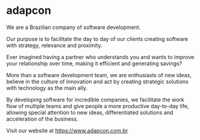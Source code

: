 # adapcon

We are a Brazilian company of software development.

Our purpose is to facilitate the day to day of our clients creating software with strategy, relevance and proximity.

Ever imagined having a partner who understands you and wants to improve your relationship over time, making it efficient and generating savings?

More than a software development team, we are enthusiasts of new ideas, believe in the culture of innovation and act by creating strategic solutions with technology as the main ally.

By developing software for incredible companies, we facilitate the work flow of multiple teams and give people a more productive day-to-day life, allowing special attention to new ideas, differentiated solutions and acceleration of the business.

Visit our website at https://www.adapcon.com.br

